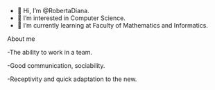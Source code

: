 - 👋 Hi, I’m @RobertaDiana.
- 👀 I’m interested in Computer Science.
- 🌱 I’m currently learning at Faculty of Mathematics and Informatics.

About me

-The ability to work in a team.

-Good communication, sociability.

-Receptivity and quick adaptation to the new.




